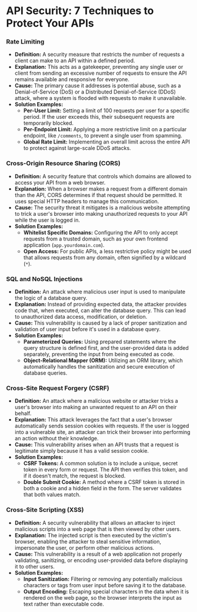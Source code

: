 # API Security: 7 Techniques to Protect Your APIs
### Rate Limiting

* **Definition:** A security measure that restricts the number of requests a client can make to an API within a defined period.
* **Explanation:** This acts as a gatekeeper, preventing any single user or client from sending an excessive number of requests to ensure the API remains available and responsive for everyone.
* **Cause:** The primary cause it addresses is potential abuse, such as a Denial-of-Service (DoS) or a Distributed Denial-of-Service (DDoS) attack, where a system is flooded with requests to make it unavailable.
* **Solution Examples:**
    * **Per-User Limit:** Setting a limit of 100 requests per user for a specific period. If the user exceeds this, their subsequent requests are temporarily blocked.
    * **Per-Endpoint Limit:** Applying a more restrictive limit on a particular endpoint, like `/comments`, to prevent a single user from spamming.
    * **Global Rate Limit:** Implementing an overall limit across the entire API to protect against large-scale DDoS attacks.


### Cross-Origin Resource Sharing (CORS)

* **Definition:** A security feature that controls which domains are allowed to access your API from a web browser.
* **Explanation:** When a browser makes a request from a different domain than the API, CORS determines if that request should be permitted. It uses special HTTP headers to manage this communication.
* **Cause:** The security threat it mitigates is a malicious website attempting to trick a user's browser into making unauthorized requests to your API while the user is logged in.
* **Solution Examples:**
    * **Whitelist Specific Domains:** Configuring the API to only accept requests from a trusted domain, such as your own frontend application (`app.yourdomain.com`).
    * **Open Access:** For public APIs, a less restrictive policy might be used that allows requests from any domain, often signified by a wildcard (`*`).


### SQL and NoSQL Injections

* **Definition:** An attack where malicious user input is used to manipulate the logic of a database query.
* **Explanation:** Instead of providing expected data, the attacker provides code that, when executed, can alter the database query. This can lead to unauthorized data access, modification, or deletion.
* **Cause:** This vulnerability is caused by a lack of proper sanitization and validation of user input before it's used in a database query.
* **Solution Examples:**
    * **Parameterized Queries:** Using prepared statements where the query structure is defined first, and the user-provided data is added separately, preventing the input from being executed as code.
    * **Object-Relational Mapper (ORM):** Utilizing an ORM library, which automatically handles the sanitization and secure execution of database queries.

### Cross-Site Request Forgery (CSRF)

* **Definition:** An attack where a malicious website or attacker tricks a user's browser into making an unwanted request to an API on their behalf.
* **Explanation:** This attack leverages the fact that a user's browser automatically sends session cookies with requests. If the user is logged into a vulnerable site, an attacker can trick their browser into performing an action without their knowledge.
* **Cause:** This vulnerability arises when an API trusts that a request is legitimate simply because it has a valid session cookie.
* **Solution Examples:**
    * **CSRF Tokens:** A common solution is to include a unique, secret token in every form or request. The API then verifies this token, and if it doesn't match, the request is blocked.
    * **Double Submit Cookie:** A method where a CSRF token is stored in both a cookie and a hidden field in the form. The server validates that both values match.

### Cross-Site Scripting (XSS)

* **Definition:** A security vulnerability that allows an attacker to inject malicious scripts into a web page that is then viewed by other users.
* **Explanation:** The injected script is then executed by the victim's browser, enabling the attacker to steal sensitive information, impersonate the user, or perform other malicious actions.
* **Cause:** This vulnerability is a result of a web application not properly validating, sanitizing, or encoding user-provided data before displaying it to other users.
* **Solution Examples:**
    * **Input Sanitization:** Filtering or removing any potentially malicious characters or tags from user input before saving it to the database.
    * **Output Encoding:** Escaping special characters in the data when it is rendered on the web page, so the browser interprets the input as text rather than executable code.
